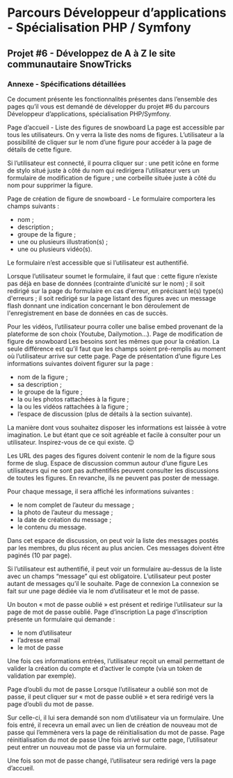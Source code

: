 # Parcours Développeur d’applications - Spécialisation PHP / Symfony
## Projet #6 - Développez de A à Z le site communautaire SnowTricks

### Annexe - Spécifications détaillées

Ce document présente les fonctionnalités présentes dans l’ensemble des pages qu’il vous est demandé de développer du projet #6 du parcours Développeur d’applications, spécialisation PHP/Symfony.

Page d’accueil - Liste des figures de snowboard
La page est accessible par tous les utilisateurs. On y verra la liste des noms de figures. L’utilisateur a la possibilité de cliquer sur le nom d’une figure pour accéder à la page de détails de cette figure.

Si l’utilisateur est connecté, il pourra cliquer sur :
une petit icône en forme de stylo situé juste à côté du nom qui redirigera l’utilisateur vers un formulaire de modification de figure ;
une corbeille située juste à côté du nom pour supprimer la figure.

Page de création de figure de snowboard -
Le formulaire comportera les champs suivants :
* nom ;
* description ;
* groupe de la figure ;
* une ou plusieurs illustration(s) ;
* une ou plusieurs vidéo(s).

Le formulaire n’est accessible que si l’utilisateur est authentifié.

Lorsque l’utilisateur soumet le formulaire, il faut que :
cette figure n’existe pas déjà en base de données (contrainte d’unicité sur le nom) ;
il soit redirigé sur la page du formulaire en cas d'erreur, en précisant le(s) type(s) d'erreurs ;
il soit redirigé sur la page listant des figures avec un message flash donnant une indication concernant le bon déroulement de l'enregistrement en base de données en cas de succès.

Pour les vidéos, l’utilisateur pourra coller une balise embed provenant de la plateforme de son choix (Youtube, Dailymotion…).
Page de modification de figure de snowboard
Les besoins sont les mêmes que pour la création. La seule différence est qu’il faut que les champs soient pré-remplis au moment où l’utilisateur arrive sur cette page.
Page de présentation d’une figure
Les informations suivantes doivent figurer sur la page :
* nom de la figure ;
* sa description ;
* le groupe de la figure ;
* la ou les photos rattachées à la figure ;
* la ou les vidéos rattachées à la figure ;
* l’espace de discussion (plus de détails à la section suivante).

La manière dont vous souhaitez disposer les informations est laissée à votre imagination. Le but étant que ce soit agréable et facile à consulter pour un utilisateur. Inspirez-vous de ce qui existe. 😉

Les URL des pages des figures doivent contenir le nom de la figure sous forme de slug.
Espace de discussion commun autour d’une figure
Les utilisateurs qui ne sont pas authentifiés peuvent consulter les discussions de toutes les figures. En revanche, ils ne peuvent pas poster de message.

Pour chaque message, il sera affiché les informations suivantes :
* le nom complet de l’auteur du message ;
* la photo de l’auteur du message ;
* la date de création du message ;
* le contenu du message.

Dans cet espace de discussion, on peut voir la liste des messages postés par les membres, du plus récent au plus ancien.
Ces messages doivent être paginés (10 par page).

Si l’utilisateur est authentifié, il peut voir un formulaire au-dessus de la liste avec un champs “message” qui est obligatoire. L’utilisateur peut poster autant de messages qu’il le souhaite.
Page de connexion
La connexion se fait sur une page dédiée via le nom d’utilisateur et le mot de passe.

Un bouton « mot de passe oublié » est présent et redirige l’utilisateur sur la page de mot de passe oublié.
Page d’inscription
La page d’inscription présente un formulaire qui demande :
* le nom d’utilisateur 
* l’adresse email 
* le mot de passe

Une fois ces informations entrées, l’utilisateur reçoit un email permettant de valider la création du compte et d’activer le compte (via un token de validation par exemple).

Page d’oubli du mot de passe
Lorsque l’utilisateur a oublié son mot de passe, il peut cliquer sur « mot de passe oublié » et sera redirigé vers la page d’oubli du mot de passe.

Sur celle-ci, il lui sera demandé son nom d’utilisateur via un formulaire. Une fois entré, il recevra un email avec un lien de création de nouveau mot de passe qui l’emmènera vers la page de réinitialisation du mot de passe. 
Page réinitialisation du mot de passe
Une fois arrivé sur cette page, l’utilisateur peut entrer un nouveau mot de passe via un formulaire.

Une fois son mot de passe changé, l’utilisateur sera redirigé vers la page d’accueil.